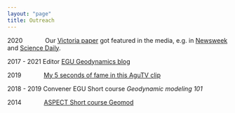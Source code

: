 ```yaml
---
layout: "page"
title: Outreach
---
```

2020 &nbsp; &nbsp; &nbsp; &nbsp; &nbsp; &nbsp; Our <a href="https://rdcu.be/b6VOm" target="target">Victoria paper</a> got featured in the media, e.g. in <a href="https://www.newsweek.com/one-africas-tectonic-plates-rotating-different-direction-all-others-1509682" target="target">Newsweek</a> and <a href="https://www.sciencedaily.com/releases/2020/06/200608092937.htm" target="target">Science Daily</a>.

2017 - 2021 Editor <a href="https://blogs.egu.eu/divisions/gd/" target="target">EGU Geodynamics blog</a>

2019 &nbsp; &nbsp; &nbsp; &nbsp; &nbsp; &nbsp; <a href="https://www.youtube.com/watch?v=DgRaubdtnI4&feature=youtu.be" target="target">My 5 seconds of fame in this AguTV clip</a>

2018 - 2019 Convener EGU Short course *Geodynamic modeling 101* 

2014 &nbsp; &nbsp; &nbsp; &nbsp; &nbsp; &nbsp; <a href="http://geomod2014.gfz-potsdam.de/short-courses/index.html" target="target">ASPECT Short course Geomod</a>
